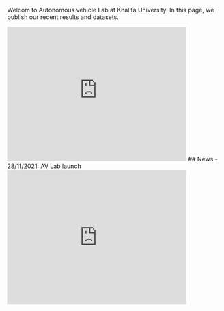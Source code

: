 Welcom to Autonomous vehicle Lab at Khalifa University. In this page, we publish our recent results and datasets.


<iframe width="420" height="315" src="https://drive.google.com/drive/mobile/folders/1l9q0wt5P9fuj-owJeT7DGJtr9oiAfJ7K?usp=sharing" frameborder="0"> </iframe>
## News
- 28/11/2021: AV Lab launch
<iframe width="420" height="315" src="https://youtube.com/embed/k4qmW9vgAio" frameborder="0"> </iframe>
